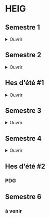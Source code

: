 # HEIG

## Semestre 1

<details>
  <summary>Ouvrir</summary>

  ### PRG1
  * [Labos_PRG1](https://github.com/DrC0okie/HEIG_PRG1_Labos)

</details>

## Semestre 2

<details>
  <summary>Ouvrir</summary>

  ### ARO
  * [Labo Decode](https://github.com/DrC0okie/HEIG_ARO_LaboDecode_BDY_TVE)
  * [Labo Fetch](https://github.com/DrC0okie/HEIG_ARO_LaboFetch_BDY_TVE)
  * [Labo Execute](https://github.com/DrC0okie/HEIG_ARO_LaboExecute_BDY_TVE)
  * [Labo Pipeline (partie 1)](https://github.com/DrC0okie/HEIG_ARO_LaboPipelinePartie1_BDY_TVE)
  * [Labo Pipeline (partie 2)](https://github.com/DrC0okie/HEIG_ARO_LaboPipelinePartie2_BDY_TVE)

  ### ISD
  * [Labo 3 - Animeaux et Gapminder](https://github.com/DrC0okie/Roy_VanHove_ISD_TP3)
  * [Labo 4 - Classification de vins (UCI Wine Data Set)](https://github.com/DrC0okie/Roy_VanHove_ISD_TP4)
  * [Labo 5 - Régression linéaire (Boston Housing Dataset)](https://github.com/DrC0okie/Roy_VanHove_ISD_TP5)

  ### PRG2
  * [Labo1 - Planche de Galton](https://github.com/DrC0okie/HEIG_PRG2_Labo1)
  * [Labo2 - Parking](https://github.com/DrC0okie/HEIG_PRG2_Labo2) - Private repo
  * 
  ### ASD
  * Coming soon!

</details>

## Hes d'été #1

<details>
  <summary>Ouvrir</summary>

  ### PIN
  [Projet Informatique](https://github.com/DrC0okie/PIN-Project-2022) - Private Repo

  ### DTS
  * Coming soon!
    
</details>

## Semestre 3

<details>
  <summary>Ouvrir</summary>

  ### DAI
  * [Chill Protocol](https://github.com/DrC0okie/DAI-2022-Chill)
  * [Java IO](https://github.com/DrC0okie/DAI-2022-Java-IO)
  * [Protocol Design (Calculator)](https://github.com/DrC0okie/DAI-2022-Protocol-design)
  * [HTTP Infrastructure](https://github.com/DrC0okie/HEIG_DAI_HTTP_Infrastructure)
  * [UDP Orchestra](https://github.com/DrC0okie/DAI-2022-UDP-Orchestra)

  ### BDR
  * [Labo 1](https://github.com/DrC0okie/HEIG_BDR_Labo1)
  * [Labo 2](https://github.com/DrC0okie/HEIG_BDR_Labo2)
  * [Labo 3](https://github.com/DrC0okie/HEIG_BDR_Labo3)
  * [Labo 4](https://github.com/DrC0okie/HEIG_BDR_Labo4)
  * [Projet - JustBrewIt](https://github.com/DrC0okie/HEIG_BDR_JustBrewIt)

  ### POO
  *[Labo 1 - The Voice](https://github.com/DrC0okie/HEIG_POO_Labo1)
  *[Labo 2 - UML part 1](https://github.com/DrC0okie/HEIG_POO_Labo2)
  *[Labo 3 - UML part 2](https://github.com/DrC0okie/HEIG_POO_Labo3)
  *[Labo 4 - Sorting algorithms](https://github.com/DrC0okie/HEIG_POO_Labo4)
  *[Labo 5 - Matrix](https://github.com/DrC0okie/HEIG_POO_Labo5)
  *[Labo 6 - Ecole](https://github.com/DrC0okie/HEIG_POO_Labo6)
  *[Labo 7 - Hanoi](https://github.com/DrC0okie/HEIG_POO_Labo7)
  *[Labo 8 - Echecs](https://github.com/emilie-h/POO-Labo-08) - Private Repo
  *[Labo 9 - The Lord of the Rings (Not finished)](https://github.com/DrC0okie/HEIG_POO_Labo9)
  

</details>

## Semestre 4

<details>
  <summary>Ouvrir</summary>
  
  ### PDL

  ### RXI

  ### CLD

  ### GRS

</details>

## Hes d'été #2

  ### PDG

## Semestre 6

  ### à venir
</details>
